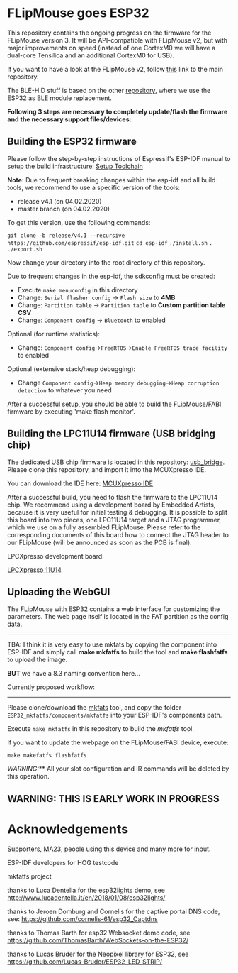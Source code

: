# FLipMouse goes ESP32

This repository contains the ongoing progress on the firmware for the FLipMouse version 3.
It will be API-compatible with FLipMouse v2, but with major improvements on speed (instead of one CortexM0 we will have a dual-core Tensilica and an additional CortexM0 for USB).

If you want to have a look at the FLipMouse v2, follow [this](https://github.com/asterics/FLipMouse) link to the main repository.

The BLE-HID stuff is based on the other [repository](https://github.com/asterics/esp32_mouse_keyboard), where we use the ESP32 as BLE module replacement.

__Following 3 steps are necessary to completely update/flash the firmware and the necessary support files/devices:__

## Building the ESP32 firmware

Please follow the step-by-step instructions of Espressif's ESP-IDF manual to setup the build infrastructure:
[Setup Toolchain](https://esp-idf.readthedocs.io/en/latest/get-started/index.html#setup-toolchain)


__Note:__ Due to frequent breaking changes within the esp-idf and all build tools, we recommend to use a specific version of the tools:
* release v4.1 (on 04.02.2020)
* master branch (on 04.02.2020)

To get this version, use the following commands:

`git clone -b release/v4.1 --recursive https://github.com/espressif/esp-idf.git`
`cd esp-idf`
`./install.sh`
`. ./export.sh`


Now change your directory into the root directory of this repository.

Due to frequent changes in the esp-idf, the sdkconfig must be created:
* Execute `make menuconfig` in this directory
* Change: `Serial flasher config` -> `Flash size` to __4MB__
* Change: `Partition table` -> `Partition table` to __Custom partition table CSV__
* Change: `Component config` -> `Bluetooth` to enabled

Optional (for runtime statistics):
* Change: `Component config`->`FreeRTOS`->`Enable FreeRTOS trace facility` to enabled

Optional (extensive stack/heap debugging):
* Change `Component config`->`Heap memory debugging`->`Heap corruption detection` to whatever you need

After a successful setup, you should be able to build the FLipMouse/FABI firmware by executing 'make flash monitor'.



## Building the LPC11U14 firmware (USB bridging chip)

The dedicated USB chip firmware is located in this repository: [usb_bridge](https://github.com/benjaminaigner/usb_bridge/).
Please clone this repository, and import it into the MCUXpresso IDE.

You can download the IDE here:
[MCUXpresso IDE](http://www.nxp.com/mcuxpresso/ide)

After a successful build, you need to flash the firmware to the LPC11U14 chip. We recommend using a development board by Embedded Artists,
because it is very useful for initial testing & debugging. It is possible to split this board into two pieces, one LPC11U14 target and a JTAG
programmer, which we use on a fully assembled FLipMouse. Please refer to the corresponding documents of this board how to connect the JTAG header to
our FLipMouse (will be announced as soon as the PCB is final).

LPCXpresso development board:

[LPCXpresso 11U14](http://embeddedartists.com/products/lpcxpresso/lpc11U14_xpr.php)

## Uploading the WebGUI

The FLipMouse with ESP32 contains a web interface for customizing the parameters. The web page itself is located in the FAT partition as the config data.


-----------------------

TBA: I think it is very easy to use mkfats by copying the component into ESP-IDF and simply call **make mkfatfs** to build the tool and **make flashfatfs** to upload the image.

**BUT** we have a 8.3 naming convention here...

Currently proposed workflow:

-----------------------

Please clone/download the [mkfats](https://github.com/jkearins/ESP32_mkfatfs) tool, and copy the folder `ESP32_mkfatfs/components/mkfatfs` into your
ESP-IDF's components path.

Execute `make mkfatfs` in this repository to build the *mkfatfs* tool.

If you want to update the webpage on the FLipMouse/FABI device, execute:

`make makefatfs flashfatfs`

_WARNING:_** All your slot configuration and IR commands will be deleted by this operation.


## WARNING: THIS IS EARLY WORK IN PROGRESS

# Acknowledgements

Supporters, MA23, people using this device and many more for input.

ESP-IDF developers for HOG testcode

mkfatfs project

thanks to Luca Dentella for the esp32lights demo, see http://www.lucadentella.it/en/2018/01/08/esp32lights/

thanks to Jeroen Domburg and Cornelis for the captive portal DNS code, see: https://github.com/cornelis-61/esp32_Captdns

thanks to Thomas Barth for esp32 Websocket demo code, see https://github.com/ThomasBarth/WebSockets-on-the-ESP32/

thanks to Lucas Bruder for the Neopixel library for ESP32, see https://github.com/Lucas-Bruder/ESP32_LED_STRIP/
